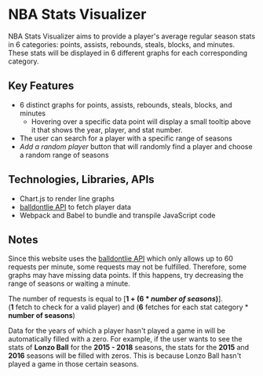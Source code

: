 # NBA Stats Visualizer

NBA Stats Visualizer aims to provide a player's average regular season
stats in 6 categories: points, assists, rebounds, steals, blocks, and minutes.  
These stats will be displayed in 6 different graphs for each corresponding category.


## Key Features
- 6 distinct graphs for points, assists, rebounds, steals, blocks, and minutes
  - Hovering over a specific data point will display a small tooltip above it that shows the year, player, and stat number.
- The user can search for a player with a specific range of seasons
- *Add a random player* button that will randomly find a player and choose a random range of seasons

## Technologies, Libraries, APIs
- Chart.js to render line graphs
- [balldontlie API](balldontlie.io) to fetch player data
- Webpack and Babel to bundle and transpile JavaScript code

## Notes
Since this website uses the [balldontlie API](balldontlie.io) which only allows up to 60 requests per minute, some requests may not be fulfilled. Therefore, some graphs may have missing data points. If this happens, try decreasing the range of seasons or waiting a minute.  
  
The number of requests is equal to [**1 + (6 * *number of seasons*)**].  
(**1** fetch to check for a valid player) and (**6** fetches for each stat category * **number of seasons**)

Data for the years of which a player hasn't played a game in will be automatically filled with a zero.
For example, if the user wants to see the stats of **Lonzo Ball** for the **2015 - 2018** seasons, the stats for the **2015** and **2016** seasons will be filled with zeros. This is because Lonzo Ball hasn't played a game in those certain seasons.
